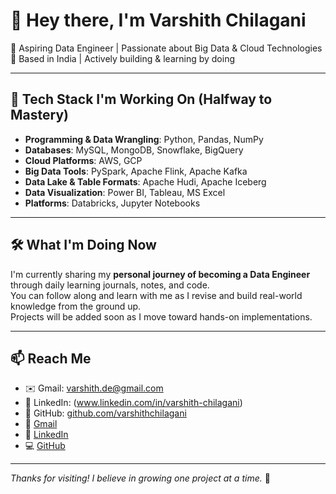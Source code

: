 # 👋 Hey there, I'm Varshith Chilagani

🎯 Aspiring Data Engineer | Passionate about Big Data & Cloud Technologies  
📍 Based in India | Actively building & learning by doing

---

## 🚀 Tech Stack I'm Working On (Halfway to Mastery)

- **Programming & Data Wrangling**: Python, Pandas, NumPy  
- **Databases**: MySQL, MongoDB, Snowflake, BigQuery  
- **Cloud Platforms**: AWS, GCP  
- **Big Data Tools**: PySpark, Apache Flink, Apache Kafka  
- **Data Lake & Table Formats**: Apache Hudi, Apache Iceberg  
- **Data Visualization**: Power BI, Tableau, MS Excel  
- **Platforms**: Databricks, Jupyter Notebooks

---

## 🛠️ What I'm Doing Now

I'm currently sharing my **personal journey of becoming a Data Engineer** through daily learning journals, notes, and code.  
You can follow along and learn with me as I revise and build real-world knowledge from the ground up.  
Projects will be added soon as I move toward hands-on implementations.

---

## 📫 Reach Me

- ✉️ Gmail: varshith.de@gmail.com  
- 🔗 LinkedIn: (www.linkedin.com/in/varshith-chilagani)  
- 🧠 GitHub: [github.com/varshithchilagani](https://github.com/varshithchilagani)
- 📧 [Gmail](mailto:varshithchilagani03@gmail.com)  
- 🔗 [LinkedIn](https://linkedin.com/varshith-chilagani)  
- 💻 [GitHub](https://github.com/varshithchilagani)


---

_Thanks for visiting! I believe in growing one project at a time._ 🙌
